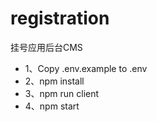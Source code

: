 # registration
挂号应用后台CMS

- 1、Copy .env.example to .env
- 2、npm install
- 3、npm run client
- 4、npm start
